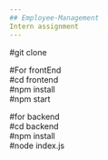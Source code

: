 ```yaml
---
## Employee-Management
Intern assignment
---
```


#git clone<br>

#For frontEnd<br>
#cd frontend<br>
#npm install<br>
#npm start<br>

#for backend<br>
#cd backend<br>
#npm install<br> 
#node index.js<br>
